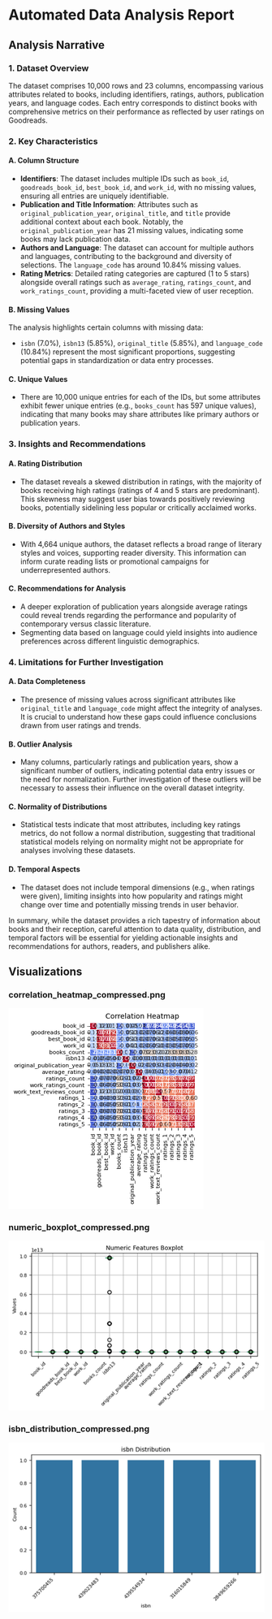 # Automated Data Analysis Report

## Analysis Narrative

### 1. Dataset Overview
The dataset comprises 10,000 rows and 23 columns, encompassing various attributes related to books, including identifiers, ratings, authors, publication years, and language codes. Each entry corresponds to distinct books with comprehensive metrics on their performance as reflected by user ratings on Goodreads.

### 2. Key Characteristics

#### A. Column Structure
- **Identifiers**: The dataset includes multiple IDs such as `book_id`, `goodreads_book_id`, `best_book_id`, and `work_id`, with no missing values, ensuring all entries are uniquely identifiable.
- **Publication and Title Information**: Attributes such as `original_publication_year`, `original_title`, and `title` provide additional context about each book. Notably, the `original_publication_year` has 21 missing values, indicating some books may lack publication data.
- **Authors and Language**: The dataset can account for multiple authors and languages, contributing to the background and diversity of selections. The `language_code` has around 10.84% missing values.
- **Rating Metrics**: Detailed rating categories are captured (1 to 5 stars) alongside overall ratings such as `average_rating`, `ratings_count`, and `work_ratings_count`, providing a multi-faceted view of user reception.
  
#### B. Missing Values
The analysis highlights certain columns with missing data:
- `isbn` (7.0%), `isbn13` (5.85%), `original_title` (5.85%), and `language_code` (10.84%) represent the most significant proportions, suggesting potential gaps in standardization or data entry processes.

#### C. Unique Values
- There are 10,000 unique entries for each of the IDs, but some attributes exhibit fewer unique entries (e.g., `books_count` has 597 unique values), indicating that many books may share attributes like primary authors or publication years.

### 3. Insights and Recommendations

#### A. Rating Distribution
- The dataset reveals a skewed distribution in ratings, with the majority of books receiving high ratings (ratings of 4 and 5 stars are predominant). This skewness may suggest user bias towards positively reviewing books, potentially sidelining less popular or critically acclaimed works.

#### B. Diversity of Authors and Styles
- With 4,664 unique authors, the dataset reflects a broad range of literary styles and voices, supporting reader diversity. This information can inform curate reading lists or promotional campaigns for underrepresented authors.

#### C. Recommendations for Analysis
- A deeper exploration of publication years alongside average ratings could reveal trends regarding the performance and popularity of contemporary versus classic literature.
- Segmenting data based on language could yield insights into audience preferences across different linguistic demographics.

### 4. Limitations for Further Investigation

#### A. Data Completeness
- The presence of missing values across significant attributes like `original_title` and `language_code` might affect the integrity of analyses. It is crucial to understand how these gaps could influence conclusions drawn from user ratings and trends.

#### B. Outlier Analysis
- Many columns, particularly ratings and publication years, show a significant number of outliers, indicating potential data entry issues or the need for normalization. Further investigation of these outliers will be necessary to assess their influence on the overall dataset integrity.

#### C. Normality of Distributions
- Statistical tests indicate that most attributes, including key ratings metrics, do not follow a normal distribution, suggesting that traditional statistical models relying on normality might not be appropriate for analyses involving these datasets.

#### D. Temporal Aspects
- The dataset does not include temporal dimensions (e.g., when ratings were given), limiting insights into how popularity and ratings might change over time and potentially missing trends in user behavior.

In summary, while the dataset provides a rich tapestry of information about books and their reception, careful attention to data quality, distribution, and temporal factors will be essential for yielding actionable insights and recommendations for authors, readers, and publishers alike.

## Visualizations

### correlation_heatmap_compressed.png
![correlation_heatmap_compressed.png](correlation_heatmap_compressed.png)

### numeric_boxplot_compressed.png
![numeric_boxplot_compressed.png](numeric_boxplot_compressed.png)

### isbn_distribution_compressed.png
![isbn_distribution_compressed.png](isbn_distribution_compressed.png)

